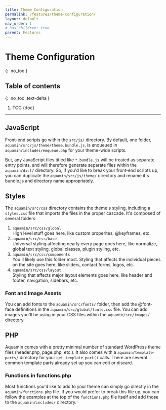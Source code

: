 ```yaml
---
title: Theme Configuration
permalink: /features/theme-configuration/
layout: default
nav_order: 1
# has_children: true
parent: Features
---
```


# Theme Configuration
{: .no_toc }

## Table of contents
{: .no_toc .text-delta }

1. TOC
{:toc}

---

## JavaScript
Front-end scripts go within the `src/js/` directory. By default, one folder, `aquamin/src/js/theme/theme.bundle.js`, is enqueued in `aquamin/includes/enqueue.php` for your theme-wide scripts.

But, any JavaScript files titled like `*.bundle.js` will be treated as separate entry points, and will therefore generate separate files within the `aquamin/dist/` directory. So, if you'd like to break your front-end scripts up, you can duplicate the `aquamin/src/js/theme/` directory and rename it's bundle.js and directory name appropriately.

## Styles

The `aquamin/src/css` directory contains the theme's styling, including a `styles.css` file that imports the files in the proper cascade. It's composed of several folders:

1. `aquamin/src/css/global`<br> High level stuff goes here, like custom properites, @keyframes, etc.
2. `aquamin/src/css/base`<br> Universal styling affecting nearly every page goes here, like normalize, global text styling, global classes, plugin styling, etc.
3. `aquamin/src/css/components`<br> You'll likely use this folder most. Styling that affects the individual pieces on the site goes here, like sliders, contact forms, logos, etc.
4. `aquamin/src/css/layout`<br> Styling that affects major layout elements goes here, like header and footer, navigation, sidebars, etc.

   
### Font and Image Assets

You can add fonts to the `aquamin/src/fonts/` folder, then add the @font-face definitions in the `aquamin/src/global/fonts.css` file. You can add images you'll be using in your CSS files within the `aquamin/src/images/` directory.

## PHP

Aquamin comes with a pretty minimal number of standard WordPress theme files (header.php, page.php, etc.). It also comes with a `aquamin/template-parts/` directory for your `get_template_part()` calls. There are several common template parts already set up you can edit or discard.

### Functions in functions.php

Most functions you'd like to add to your theme can simply go directly in the `aquamin/functions.php` file. If you would prefer to break this file up, you can follow the examples at the top of the `functions.php` file itself and add those to the `aquamin/includes/` directory.
